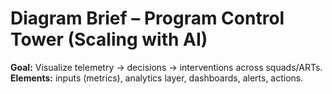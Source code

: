 # Diagram Brief – Program Control Tower (Scaling with AI)

**Goal:** Visualize telemetry → decisions → interventions across squads/ARTs.
**Elements:** inputs (metrics), analytics layer, dashboards, alerts, actions.
